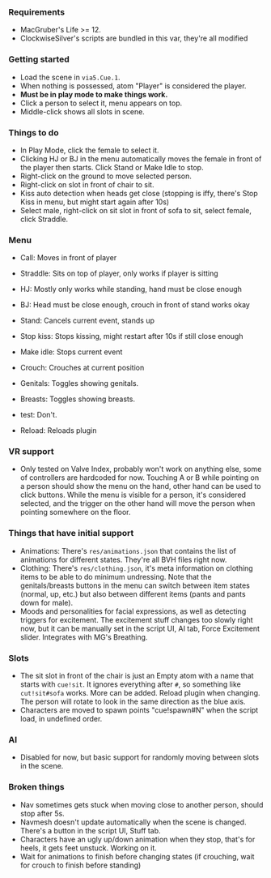 ### Requirements
- MacGruber's Life >= 12.
- ClockwiseSilver's scripts are bundled in this var, they're all modified

### Getting started
- Load the scene in `via5.Cue.1`.
- When nothing is possessed, atom "Player" is considered the player.
- **Must be in play mode to make things work.**
- Click a person to select it, menu appears on top.
- Middle-click shows all slots in scene.

### Things to do
- In Play Mode, click the female to select it.
- Clicking HJ or BJ in the menu automatically moves the female in front of the player then starts. Click Stand or Make Idle to stop.
- Right-click on the ground to move selected person.
- Right-click on slot in front of chair to sit.
- Kiss auto detection when heads get close (stopping is iffy, there's Stop Kiss in menu, but might start again after 10s)
- Select male, right-click on sit slot in front of sofa to sit, select female, click Straddle.

### Menu
- Call: Moves in front of player
- Straddle: Sits on top of player, only works if player is sitting
- HJ: Mostly only works while standing, hand must be close enough
- BJ: Head must be close enough, crouch in front of stand works okay
- Stand: Cancels current event, stands up

- Stop kiss: Stops kissing, might restart after 10s if still close enough
- Make idle: Stops current event
- Crouch: Crouches at current position
- Genitals: Toggles showing genitals.
- Breasts: Toggles showing breasts.
- test: Don't.

- Reload: Reloads plugin

### VR support
- Only tested on Valve Index, probably won't work on anything else, some of controllers are hardcoded for now. Touching A or B while pointing on a person should show the menu on the hand, other hand can be used to click buttons. While the menu is visible for a person, it's considered selected, and the trigger on the other hand will move the person when pointing somewhere on the floor.

### Things that have initial support
- Animations: There's `res/animations.json` that contains the list of animations for different states. They're all BVH files right now.
- Clothing: There's `res/clothing.json`, it's meta information on clothing items to be able to do minimum undressing. Note that the genitals/breasts buttons in the menu can switch between item states (normal, up, etc.) but also between different items (pants and pants down for male).
- Moods and personalities for facial expressions, as well as detecting triggers for excitement. The excitement stuff changes too slowly right now, but it can be manually set in the script UI, AI tab, Force Excitement slider. Integrates with MG's Breathing.

### Slots
- The sit slot in front of the chair is just an Empty atom with a name that starts with `cue!sit`. It ignores everything after `#`, so something like `cut!sit#sofa` works. More can be added. Reload plugin when changing. The person will rotate to look in the same direction as the blue axis.
- Characters are moved to spawn points "cue!spawn#N" when the script load, in undefined order.

### AI
- Disabled for now, but basic support for randomly moving between slots in the scene.

### Broken things
- Nav sometimes gets stuck when moving close to another person, should stop after 5s.
- Navmesh doesn't update automatically when the scene is changed. There's a button in the script UI, Stuff tab.
- Characters have an ugly up/down animation when they stop, that's for heels, it gets feet unstuck. Working on it.
- Wait for animations to finish before changing states (if crouching, wait for crouch to finish before standing)
